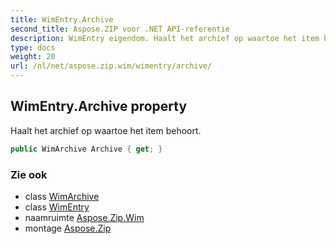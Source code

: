 ```yaml
---
title: WimEntry.Archive
second_title: Aspose.ZIP voor .NET API-referentie
description: WimEntry eigendom. Haalt het archief op waartoe het item behoort.
type: docs
weight: 20
url: /nl/net/aspose.zip.wim/wimentry/archive/
---
```

## WimEntry.Archive property

Haalt het archief op waartoe het item behoort.

```csharp
public WimArchive Archive { get; }
```

### Zie ook

* class [WimArchive](../../wimarchive/)
* class [WimEntry](../)
* naamruimte [Aspose.Zip.Wim](../../wimentry/)
* montage [Aspose.Zip](../../../)


